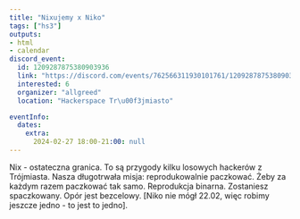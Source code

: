 ```yaml
---
title: "Nixujemy x Niko"
tags: ["hs3"]
outputs:
- html
- calendar
discord_event:
  id: 1209287875380903936
  link: "https://discord.com/events/762566311930101761/1209287875380903936"
  interested: 6
  organizer: "allgreed"
  location: "Hackerspace Tr\u00f3jmiasto"

eventInfo:
  dates:
    extra:
      2024-02-27 18:00-21:00: null
---
```

Nix - ostateczna granica. To są przygody kilku losowych hackerów z Trójmiasta. Nasza długotrwała misja: reprodukowalnie paczkować. Żeby za każdym razem paczkować tak samo. Reprodukcja binarna. Zostaniesz spaczkowany. Opór jest bezcelowy. [Niko nie mógł 22.02, więc robimy jeszcze jedno - to jest to jedno].
